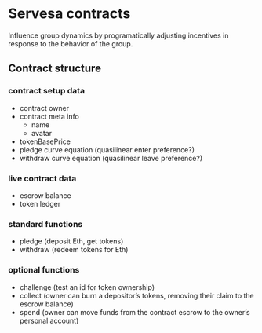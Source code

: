 # Servesa contracts
Influence group dynamics by programatically adjusting incentives in response to the behavior of the group.

## Contract structure
### contract setup data
- contract owner
- contract meta info 
  - name
  - avatar
- tokenBasePrice
- pledge curve equation (quasilinear enter preference?)
- withdraw curve equation (quasilinear leave preference?)

### live contract data
- escrow balance
- token ledger

### standard functions
- pledge (deposit Eth, get tokens)
- withdraw (redeem tokens for Eth)

### optional functions
- challenge (test an id for token ownership)
- collect (owner can burn a depositor’s tokens, removing their claim to the escrow balance)
- spend (owner can move funds from the contract escrow to the owner’s personal account)

